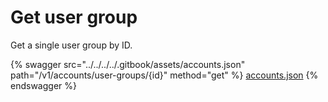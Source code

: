 # Get user group

Get a single user group by ID.

{% swagger src="../../../../.gitbook/assets/accounts.json" path="/v1/accounts/user-groups/{id}" method="get" %}
[accounts.json](../../../../.gitbook/assets/accounts.json)
{% endswagger %}
